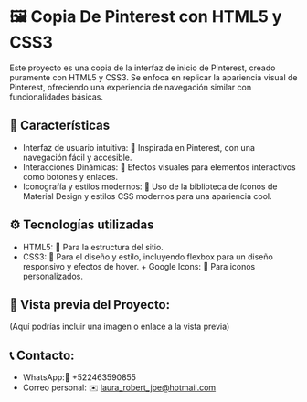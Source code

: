 # 🖼️ Copia De Pinterest con HTML5 y CSS3

Este proyecto es una copia de la interfaz de inicio de Pinterest, creado puramente con HTML5 y CSS3. Se enfoca en replicar la apariencia visual de Pinterest, ofreciendo una experiencia de navegación similar con funcionalidades básicas.
## 🌟 Características

   + Interfaz de usuario intuitiva: 🌈 Inspirada en Pinterest, con una navegación fácil y accesible.
   + Interacciones Dinámicas: 🎉 Efectos visuales para elementos interactivos como botones y enlaces.
   + Iconografía y estilos modernos: 💖 Uso de la biblioteca de íconos de Material Design y estilos CSS modernos para una apariencia cool.

## ⚙️ Tecnologías utilizadas

  +  HTML5: 📜 Para la estructura del sitio.
   + CSS3: 🎨 Para el diseño y estilo, incluyendo flexbox para un diseño responsivo y efectos de hover.
    + Google Icons: 🌟 Para iconos personalizados.

## 👀 Vista previa del Proyecto:

(Aquí podrías incluir una imagen o enlace a la vista previa)
## 📞 Contacto:

 +  WhatsApp:📱 +522463590855
 + Correo personal: ✉️ laura_robert_joe@hotmail.com
